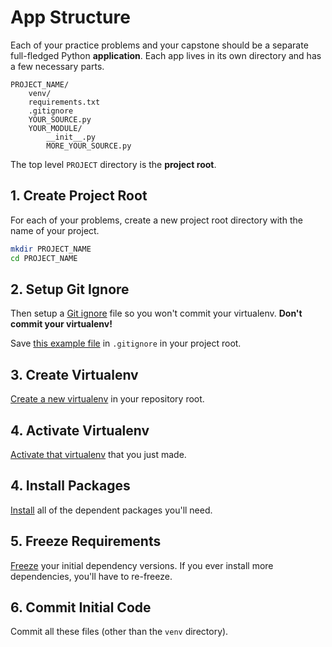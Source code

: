 # App Structure
Each of your practice problems and your capstone should be a separate full-fledged Python **application**.
Each app lives in its own directory and has a few necessary parts.
```
PROJECT_NAME/
    venv/
    requirements.txt
    .gitignore
    YOUR_SOURCE.py
    YOUR_MODULE/
        __init__.py
        MORE_YOUR_SOURCE.py
```

The top level `PROJECT` directory is the **project root**.

## 1. Create Project Root
For each of your problems, create a new project root directory with the name of your project.
```bash
mkdir PROJECT_NAME
cd PROJECT_NAME
```

## 2. Setup Git Ignore
Then setup a [Git ignore](git-ignore.md) file so you won't commit your virtualenv.
**Don't commit your virtualenv!**

Save [this example file](../demos/example_gitignore) in `.gitignore` in your project root.

## 3. Create Virtualenv
[Create a new virtualenv](virtualenv.md#create) in your repository root.

## 4. Activate Virtualenv
[Activate that virtualenv](virtualenv.md#activate) that you just made.

## 4. Install Packages
[Install](pip.md#install) all of the dependent packages you'll need.

## 5. Freeze Requirements
[Freeze](virtualenv.md#freeze) your initial dependency versions.
If you ever install more dependencies, you'll have to re-freeze.

## 6. Commit Initial Code
Commit all these files (other than the `venv` directory).

